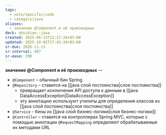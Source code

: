 ```yaml
---
tags:
  - note/specific/code
  - category/java
aliases:
  - значение @Component и её производных
deck: obsidian::java
created: 2025-06-13T12:17:24+03:00
updated: 2025-10-02T17:43:24+03:00
sr-due: 2026-11-13
sr-interval: 407
sr-ease: 290
---
```


**значение @Component и её производных**
—
- `@Component` – обычный бин Spring
- `@Repository` – ставится на [[java слой постоянства|слое постоянства]]
	- превращает исключения API доступа к данным в [[java DataAccessException|DataAccessException]]
	- эту аннотацию используют утилиты для определения классов из [[java слой постоянства|слоя постоянства]]
- `@Service` - бины из [[java слой бизнес-логики|слоя бизнес-логики]]
- `@Controller` – ставится на контроллерах Spring MVC, которые с помощью аннотации `@RequestMapping` определяют обрабатываемые их методами URL
